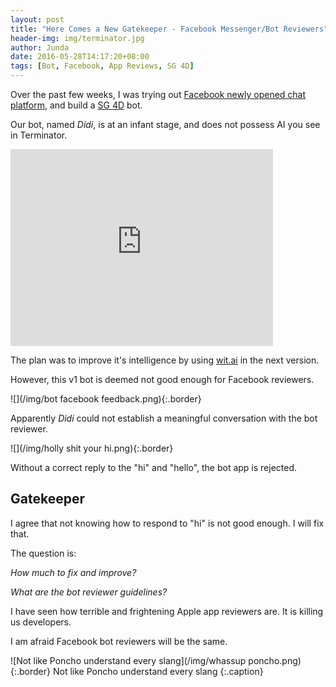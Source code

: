 ```yaml
---
layout: post
title: "Here Comes a New Gatekeeper - Facebook Messenger/Bot Reviewers"
header-img: img/terminator.jpg
author: Junda
date: 2016-05-28T14:17:20+08:00
tags: [Bot, Facebook, App Reviews, SG 4D]
---
```


Over the past few weeks, I was trying out [Facebook newly opened chat platform](http://techcrunch.com/2016/04/12/agents-on-messenger/), and build a [SG 4D](/stories/#SG%204D) bot.

Our bot, named _Didi_, is at an infant stage, and does not possess AI you see in Terminator.

<iframe width="420" height="315" src="https://www.youtube.com/embed/c4T1qM_D3nY" frameborder="0" allowfullscreen></iframe>

The plan was to improve it's intelligence by using [wit.ai](http://wit.ai/) in the next version.

However, this v1 bot is deemed not good enough for Facebook reviewers.

![](/img/bot facebook feedback.png){:.border}

Apparently _Didi_ could not establish a meaningful conversation with the bot reviewer.

![](/img/holly shit your hi.png){:.border}

Without a correct reply to the "hi" and "hello", the bot app is rejected.


## Gatekeeper

I agree that not knowing how to respond to "hi" is not good enough. I will fix that.

The question is:

_How much to fix and improve?_

_What are the bot reviewer guidelines?_

I have seen how terrible and frightening Apple app reviewers are. It is killing us developers.

I am afraid Facebook bot reviewers will be the same.

![Not like Poncho understand every slang](/img/whassup poncho.png){:.border} Not like Poncho understand every slang
{:.caption}
